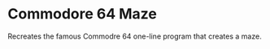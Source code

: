 Commodore 64 Maze
=================

Recreates the famous Commodre 64 one-line program that creates a maze.